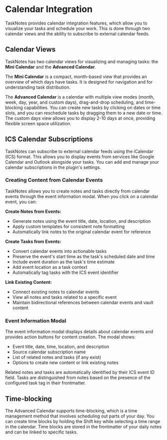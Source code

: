 # Calendar Integration

TaskNotes provides calendar integration features, which allow you to visualize your tasks and schedule your work. This is done through two calendar views and the ability to subscribe to external calendar feeds.

## Calendar Views

TaskNotes has two calendar views for visualizing and managing tasks: the **Mini Calendar** and the **Advanced Calendar**.

The **Mini Calendar** is a compact, month-based view that provides an overview of which days have tasks. It is designed for navigation and for understanding task distribution.

The **Advanced Calendar** is a calendar with multiple view modes (month, week, day, year, and custom days), drag-and-drop scheduling, and time-blocking capabilities. You can create new tasks by clicking on dates or time slots, and you can reschedule tasks by dragging them to a new date or time. The custom days view allows you to display 2-10 days at once, providing flexible screen space utilization.

## ICS Calendar Subscriptions

TaskNotes can subscribe to external calendar feeds using the iCalendar (ICS) format. This allows you to display events from services like Google Calendar and Outlook alongside your tasks. You can add and manage your calendar subscriptions in the plugin's settings.

### Creating Content from Calendar Events

TaskNotes allows you to create notes and tasks directly from calendar events through the event information modal. When you click on a calendar event, you can:

**Create Notes from Events:**

- Generate notes using the event title, date, location, and description
- Apply custom templates for consistent note formatting
- Automatically link notes to the original calendar event for reference

**Create Tasks from Events:**

- Convert calendar events into actionable tasks
- Preserve the event's start time as the task's scheduled date and time
- Include event duration as the task's time estimate
- Add event location as a task context
- Automatically tag tasks with the ICS event identifier

**Link Existing Content:**

- Connect existing notes to calendar events
- View all notes and tasks related to a specific event
- Maintain bidirectional references between calendar events and vault content

### Event Information Modal

The event information modal displays details about calendar events and provides action buttons for content creation. The modal shows:

- Event title, date, time, location, and description
- Source calendar subscription name
- List of related notes and tasks (if any exist)
- Options to create new content or link existing notes

Related notes and tasks are automatically identified by their ICS event ID field. Tasks are distinguished from notes based on the presence of the configured task tag in their frontmatter.

## Time-blocking

The Advanced Calendar supports time-blocking, which is a time management method that involves scheduling out parts of your day. You can create time blocks by holding the Shift key while selecting a time range in the calendar. Time blocks are stored in the frontmatter of your daily notes and can be linked to specific tasks.
